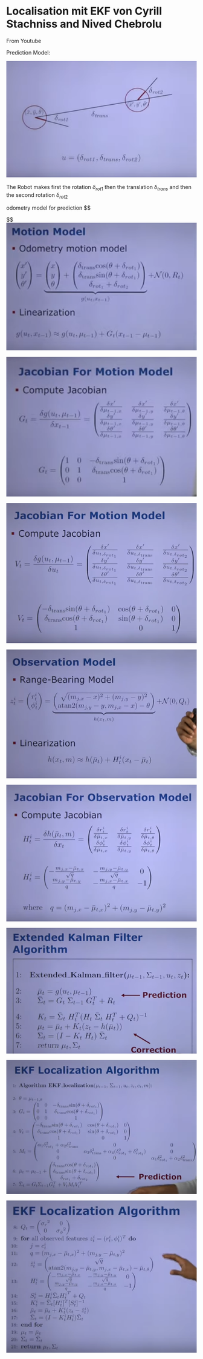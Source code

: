 

# Localisation mit EKF von Cyrill Stachniss and Nived Chebrolu #

From Youtube





Prediction Model:



![image-20210524133644489](image-20210524133644489.png)

The Robot makes first the rotation $\delta_{rot1}$ then the translation $\delta_{trans}$ and then the second rotation $\delta_{rot2}$ 

odometry model for prediction
$$

$$
![image-20210525132708388](image-20210525132708388.png)



![image-20210525132753664](image-20210525132753664.png)



![image-20210525132910046](image-20210525132910046.png)

![image-20210525132955320](image-20210525132955320.png)



![image-20210525133129949](image-20210525133129949.png)

![image-20210525133238748](image-20210525133238748.png)



![image-20210525133328665](image-20210525133328665.png)



![image-20210525133431879](image-20210525133431879.png)
